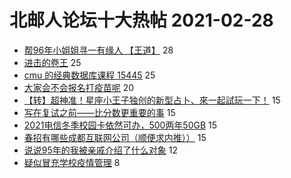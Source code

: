 # 北邮人论坛十大热帖 2021-02-28

- [帮96年小姐姐寻一有缘人 【王道】](https://bbs.byr.cn/article/Friends/1986983) 28
- [进击的卷王](https://bbs.byr.cn/article/Hebei/249733) 25
- [cmu 的经典数据库课程 15445](https://bbs.byr.cn/article/Database/11585) 25
- [大家会不会报名打疫苗呢](https://bbs.byr.cn/article/Talking/6259754) 20
- [【转】超神准！星座小王子独创的新型占卜、來一起試玩一下！](https://bbs.byr.cn/article/Constellations/326533) 15
- [写在复试之前——比分数更重要的事](https://bbs.byr.cn/article/AimGraduate/1201544) 15
- [2021电信冬季校园卡依然可办，500两年50GB](https://bbs.byr.cn/article/AimBUPT/106630) 15
- [春招有哪些成都互联网公司（顺便求内推））](https://bbs.byr.cn/article/Job/2125913) 15
- [说说95年的我被亲戚介绍了什么对象](https://bbs.byr.cn/article/Feeling/3165227) 12
- [疑似冒充学校疫情管理](https://bbs.byr.cn/article/Picture/3282379) 8


